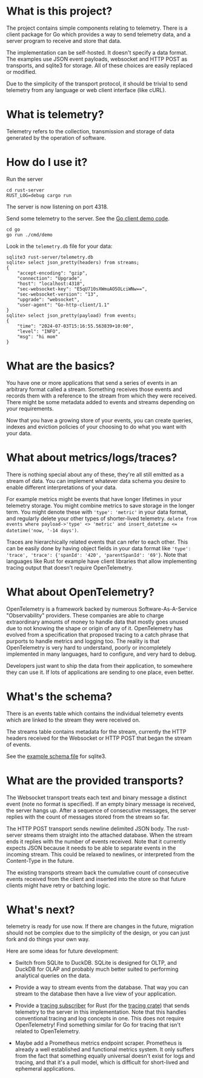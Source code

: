 # What is this project?

The project contains simple components relating to telemetry. There is a client package for Go which provides a way to send telemetry data, and a server program to receive and store that data.

The implementation can be self-hosted. It doesn't specify a data format. The examples use JSON event payloads, websocket and HTTP POST as transports, and sqlite3 for storage. All of these choices are easily replaced or modified.

Due to the simplicity of the transport protocol, it should be trivial to send telemetry from any language or web client interface (like cURL).

# What is telemetry?

Telemetry refers to the collection, transmission and storage of data generated by the operation of software.

# How do I use it?

Run the server

    cd rust-server
    RUST_LOG=debug cargo run

The server is now listening on port 4318.

Send some telemetry to the server. See the [Go client demo code](go/cmd/demo/main.go).

    cd go
    go run ./cmd/demo

Look in the `telemetry.db` file for your data:

    sqlite3 rust-server/telemetry.db
    sqlite> select json_pretty(headers) from streams;
    {
        "accept-encoding": "gzip",
        "connection": "Upgrade",
        "host": "localhost:4318",
        "sec-websocket-key": "E5qU710sXWmuAO5OLciWNw==",
        "sec-websocket-version": "13",
        "upgrade": "websocket",
        "user-agent": "Go-http-client/1.1"
    }
    sqlite> select json_pretty(payload) from events;
    {
        "time": "2024-07-03T15:16:55.563839+10:00",
        "level": "INFO",
        "msg": "hi mom"
    }

# What are the basics?

You have one or more applications that send a series of events in an arbitrary format called a stream. Something receives those events and records them with a reference to the stream from which they were received. There might be some metadata added to events and streams depending on your requirements.

Now that you have a growing store of your events, you can create queries, indexes and eviction policies of your choosing to do what you want with your data.

# What about metrics/logs/traces?

There is nothing special about any of these, they're all still emitted as a stream of data. You can implement whatever data schema you desire to enable different interpretations of your data.

For example metrics might be events that have longer lifetimes in your telemetry storage. You might combine metrics to save storage in the longer term. You might denote these with `'type': 'metric'` in your data format, and regularly delete your other types of shorter-lived telemetry. `delete from events where payload->'type' <> 'metric' and insert_datetime <= datetime('now, '-14 days')`.

Traces are hierarchically related events that can refer to each other. This can be easily done by having object fields in your data format like `'type': 'trace', 'trace': {'spanId': '420', 'parentSpanId': '69'}`. Note that languages like Rust for example have client libraries that allow implementing tracing output that doesn't require OpenTelemetry.

# What about OpenTelemetry?

OpenTelemetry is a framework backed by numerous Software-As-A-Service "Observability" providers. These companies are able to charge extraordinary amounts of money to handle data that mostly goes unused due to not knowing the shape or origin of any of it. OpenTelemetry has evolved from a specification that proposed tracing to a catch phrase that purports to handle metrics and logging too. The reality is that OpenTelemetry is very hard to understand, poorly or incompletely implemented in many languages, hard to configure, and very hard to debug.

Developers just want to ship the data from their application, to somewhere they can use it. If lots of applications are sending to one place, even better.

# What's the schema?

There is an events table which contains the individual telemetry events which are linked to the stream they were received on.

The streams table contains metadata for the stream, currently the HTTP headers received for the Websocket or HTTP POST that began the stream of events.

See the [example schema file](rust-server/proposed-schema.sql) for sqlite3.

# What are the provided transports?

The Websocket transport treats each text and binary message a distinct event (note no format is specified). If an empty binary message is received, the server hangs up. After a sequence of consecutive messages, the server replies with the count of messages stored from the stream so far.

The HTTP POST transport sends newline delimited JSON body. The rust-server streams them straight into the attached database. When the stream ends it replies with the number of events received. Note that it currently expects JSON because it needs to be able to separate events in the incoming stream. This could be relaxed to newlines, or interpreted from the Content-Type in the future.

The existing transports stream back the cumulative count of consecutive events received from the client and inserted into the store so that future clients might have retry or batching logic.

# What's next?

telemetry is ready for use now. If there are changes in the future, migration should not be complex due to the simplicity of the design, or you can just fork and do things your own way.

Here are some ideas for future development:

- Switch from SQLite to DuckDB. SQLite is designed for OLTP, and DuckDB for OLAP and probably much better suited to performing analytical queries on the data.

- Provide a way to stream events from the database. That way you can stream to the database then have a live view of your application.

- Provide a [tracing subscriber](https://tracing.rs/tracing_subscriber/index.html) for Rust (for the [tracing crate](https://tracing.rs/tracing/)) that sends telemetry to the server in this implementation. Note that this handles conventional tracing and log concepts in one. This does not require OpenTelemetry! Find something similar for Go for tracing that isn't related to OpenTelemetry.

- Maybe add a Prometheus metrics endpoint scraper. Prometheus is already a well established and functional metrics system. It only suffers from the fact that something equally universal doesn't exist for logs and tracing, and that it's a pull model, which is difficult for short-lived and ephemeral applications.
